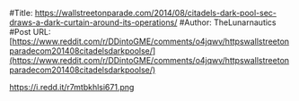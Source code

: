 #Title: https://wallstreetonparade.com/2014/08/citadels-dark-pool-sec-draws-a-dark-curtain-around-its-operations/
#Author: TheLunarnautics
#Post URL: [https://www.reddit.com/r/DDintoGME/comments/o4jqwv/httpswallstreetonparadecom201408citadelsdarkpoolse/](https://www.reddit.com/r/DDintoGME/comments/o4jqwv/httpswallstreetonparadecom201408citadelsdarkpoolse/)


https://i.redd.it/r7mtbkhlsi671.png